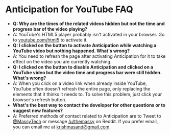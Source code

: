 Anticipation for YouTube FAQ
=============

* **Q: Why are the times of the related videos hidden but not the time and progress bar of the video playing?**
* A: YouTube's HTML5 player probably isn't activated in your browser. Go to [youtube.com/html5](https://www.youtube.com/html5) to activate it.
* **Q: I clicked on the button to activate Anticipation while watching a YouTube video but nothing happened. What's wrong?**
* A: You need to refresh the page after activating Anticipation for it to take effect on the video you are currently watching.
* **Q: I clicked on the button to disable Anticipation and clicked on a YouTube video but the video time and progress bar were still hidden. What's wrong?**
* A: When you click on a video link when already inside YouTube, YouTube often doesn't refresh the entire page, only replacing the elements that it thinks it needs to. To solve this problem, just click your browser's refresh button.
* **What's the best way to contact the developer for other questions or to suggest new features?**
* A: Preferred methods of contact related to Anticipation are to Tweet to [@MassyTech](https://twitter.com/massytech) or message [/u/themassy](https://www.reddit.com/user/themassy) on Reddit. If you prefer email, you can email me at [krishmasand@gmail.com](mailto:krishmasand@gmail.com?Subject=Anticipation%20for%20YouTube).